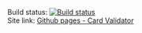 Build status: [![Build status](https://ci.appveyor.com/api/projects/status/w088swkw4qlcge7i?svg=true)](https://ci.appveyor.com/project/KeplerXIII/adv-web-cicd-2)  
Site link: [Github pages - Card Validator](https://keplerxiii.github.io/adv_web_cicd_4/)